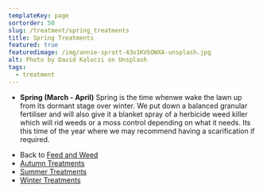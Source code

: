 ```yaml
---
templateKey: page
sortorder: 50
slug: /treatment/spring_treatments
title: Spring Treatments
featured: true
featuredimage: /img/annie-spratt-43o1KVbOWXA-unsplash.jpg
alt: Photo by David Kaloczi on Unsplash
tags:
  - treatment
---
```


* **Spring  (March - April)**
  Spring is the time whenwe wake the lawn up from its dormant stage over winter.  We put down a balanced granular fertiliser and will also give it a blanket spray of a herbicide weed killer which will rid weeds or a moss control depending on what it needs.  Its this time of the year where we may recommend having a scarification if required.


- Back to [Feed and Weed](/service/essential_treatments)
- [Autumn Treatments](/service/autumn_treatments)
- [Summer Treatments](/service/summer_treatments)
- [Winter Treatments](/service/winter_treatments)